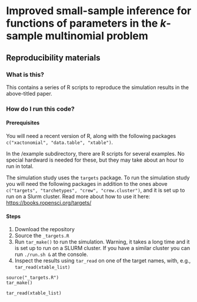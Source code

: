 
# Improved small-sample inference for functions of parameters in the $k$-sample multinomial problem
## Reproducibility materials

### What is this?

This contains a series of R scripts to reproduce the simulation results in the above-titled paper. 

### How do I run this code? 

#### Prerequisites
You will need a recent version of R, along with the following packages `c("xactonomial", "data.table", "xtable")`. 

In the /example subdirectory, there are R scripts for several examples. No special hardward is needed for these, but they may take about an hour to run in total. 

The simulation study uses the `targets` package. To run the simulation study you will need the following packages in addition to the ones above `c("targets", "tarchetypes", "crew", "crew.cluster")`, and it is set up to run on a Slurm cluster. Read more about how to use it here: https://books.ropensci.org/targets/

#### Steps

1. Download the repository
2. Source the `_targets.R`
3. Run `tar_make()` to run the simulation. Warning, it takes a long time and it is set up to run on a SLURM cluster. If you have a similar cluster you can run `./run.sh &` at the console. 
4. Inspect the results using `tar_read` on one of the target names, with, e.g., `tar_read(xtable_list)`

```{r}
source("_targets.R")
tar_make()

tar_read(xtable_list)
```
